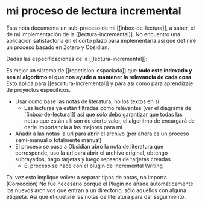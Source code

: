 # mi proceso de lectura incremental
Esta nota documenta un sub-proceso de mi [[inbox-de-lectura]], a saber, el de mi implementación de la [[lectura-incremental]]. No encuentro una aplicación satisfactoria en el corto plazo para implementarla así que definiré un proceso basado en Zotero y Obsidian.

Dadas las especificaciones de la [[lectura-incremental]]:

Es mejor un sistema de [[repeticion-espaciada]] que **todo este indexado y sea el algoritmo el que nos ayude a mantener la relevancia de cada cosa**. Esto aplica para [[escritura-incremental]] y para así como para aprendizaje de proyectos específicos.

- Usar como base las notas de literatura, no los textos en sí 
    - Las lecturas ya están filtradas como relevantes (ver el diagrama de [[inbox-de-lectura]]) así que sólo debo garantizar que todas las notas que están allí son de cierto valor, el algoritmo de encargará de darle importancia a las mejores para mí
- Añadir a las notas la url para abrir el archivo (por ahora es un proceso semi-manual o totalmente manual)
- El proceso se pasa a Obsidian abro la nota de literatura que corresponde, uso la url para abrir el archivo original, obtengo subrayados, hago tarjetas y luego repasos de tarjetas creadas
    - El proceso se hace con el plugin de Incremental Writing

Tal vez esto implique volver a separar tipos de notas, no importa. (Corrección) No fue necesario porque el Plugin no añade automáticamente los nuevos archivos que entran a un directorio, sólo aquellos con alguna etiqueta. Así que etiquetaré las notas de literatura para dar seguimiento.